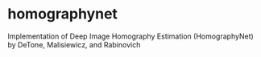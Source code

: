 # homographynet
Implementation of Deep Image Homography Estimation (HomographyNet) by DeTone, Malisiewicz, and Rabinovich
